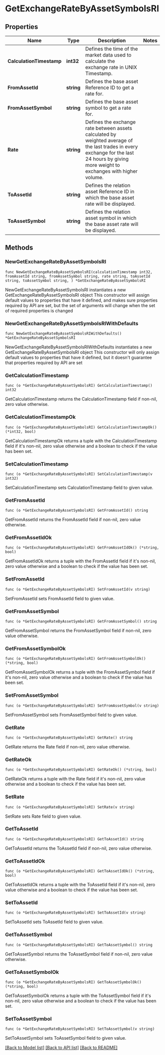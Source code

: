 # GetExchangeRateByAssetSymbolsRI

## Properties

Name | Type | Description | Notes
------------ | ------------- | ------------- | -------------
**CalculationTimestamp** | **int32** | Defines the time of the market data used to calculate the exchange rate in UNIX Timestamp. | 
**FromAssetId** | **string** | Defines the base asset Reference ID to get a rate for. | 
**FromAssetSymbol** | **string** | Defines the base asset symbol to get a rate for. | 
**Rate** | **string** | Defines the exchange rate between assets calculated by weighted average of the last trades in every exchange for the last 24 hours by giving more weight to exchanges with higher volume. | 
**ToAssetId** | **string** | Defines the relation asset Reference ID in which the base asset rate will be displayed. | 
**ToAssetSymbol** | **string** | Defines the relation asset symbol in which the base asset rate will be displayed. | 

## Methods

### NewGetExchangeRateByAssetSymbolsRI

`func NewGetExchangeRateByAssetSymbolsRI(calculationTimestamp int32, fromAssetId string, fromAssetSymbol string, rate string, toAssetId string, toAssetSymbol string, ) *GetExchangeRateByAssetSymbolsRI`

NewGetExchangeRateByAssetSymbolsRI instantiates a new GetExchangeRateByAssetSymbolsRI object
This constructor will assign default values to properties that have it defined,
and makes sure properties required by API are set, but the set of arguments
will change when the set of required properties is changed

### NewGetExchangeRateByAssetSymbolsRIWithDefaults

`func NewGetExchangeRateByAssetSymbolsRIWithDefaults() *GetExchangeRateByAssetSymbolsRI`

NewGetExchangeRateByAssetSymbolsRIWithDefaults instantiates a new GetExchangeRateByAssetSymbolsRI object
This constructor will only assign default values to properties that have it defined,
but it doesn't guarantee that properties required by API are set

### GetCalculationTimestamp

`func (o *GetExchangeRateByAssetSymbolsRI) GetCalculationTimestamp() int32`

GetCalculationTimestamp returns the CalculationTimestamp field if non-nil, zero value otherwise.

### GetCalculationTimestampOk

`func (o *GetExchangeRateByAssetSymbolsRI) GetCalculationTimestampOk() (*int32, bool)`

GetCalculationTimestampOk returns a tuple with the CalculationTimestamp field if it's non-nil, zero value otherwise
and a boolean to check if the value has been set.

### SetCalculationTimestamp

`func (o *GetExchangeRateByAssetSymbolsRI) SetCalculationTimestamp(v int32)`

SetCalculationTimestamp sets CalculationTimestamp field to given value.


### GetFromAssetId

`func (o *GetExchangeRateByAssetSymbolsRI) GetFromAssetId() string`

GetFromAssetId returns the FromAssetId field if non-nil, zero value otherwise.

### GetFromAssetIdOk

`func (o *GetExchangeRateByAssetSymbolsRI) GetFromAssetIdOk() (*string, bool)`

GetFromAssetIdOk returns a tuple with the FromAssetId field if it's non-nil, zero value otherwise
and a boolean to check if the value has been set.

### SetFromAssetId

`func (o *GetExchangeRateByAssetSymbolsRI) SetFromAssetId(v string)`

SetFromAssetId sets FromAssetId field to given value.


### GetFromAssetSymbol

`func (o *GetExchangeRateByAssetSymbolsRI) GetFromAssetSymbol() string`

GetFromAssetSymbol returns the FromAssetSymbol field if non-nil, zero value otherwise.

### GetFromAssetSymbolOk

`func (o *GetExchangeRateByAssetSymbolsRI) GetFromAssetSymbolOk() (*string, bool)`

GetFromAssetSymbolOk returns a tuple with the FromAssetSymbol field if it's non-nil, zero value otherwise
and a boolean to check if the value has been set.

### SetFromAssetSymbol

`func (o *GetExchangeRateByAssetSymbolsRI) SetFromAssetSymbol(v string)`

SetFromAssetSymbol sets FromAssetSymbol field to given value.


### GetRate

`func (o *GetExchangeRateByAssetSymbolsRI) GetRate() string`

GetRate returns the Rate field if non-nil, zero value otherwise.

### GetRateOk

`func (o *GetExchangeRateByAssetSymbolsRI) GetRateOk() (*string, bool)`

GetRateOk returns a tuple with the Rate field if it's non-nil, zero value otherwise
and a boolean to check if the value has been set.

### SetRate

`func (o *GetExchangeRateByAssetSymbolsRI) SetRate(v string)`

SetRate sets Rate field to given value.


### GetToAssetId

`func (o *GetExchangeRateByAssetSymbolsRI) GetToAssetId() string`

GetToAssetId returns the ToAssetId field if non-nil, zero value otherwise.

### GetToAssetIdOk

`func (o *GetExchangeRateByAssetSymbolsRI) GetToAssetIdOk() (*string, bool)`

GetToAssetIdOk returns a tuple with the ToAssetId field if it's non-nil, zero value otherwise
and a boolean to check if the value has been set.

### SetToAssetId

`func (o *GetExchangeRateByAssetSymbolsRI) SetToAssetId(v string)`

SetToAssetId sets ToAssetId field to given value.


### GetToAssetSymbol

`func (o *GetExchangeRateByAssetSymbolsRI) GetToAssetSymbol() string`

GetToAssetSymbol returns the ToAssetSymbol field if non-nil, zero value otherwise.

### GetToAssetSymbolOk

`func (o *GetExchangeRateByAssetSymbolsRI) GetToAssetSymbolOk() (*string, bool)`

GetToAssetSymbolOk returns a tuple with the ToAssetSymbol field if it's non-nil, zero value otherwise
and a boolean to check if the value has been set.

### SetToAssetSymbol

`func (o *GetExchangeRateByAssetSymbolsRI) SetToAssetSymbol(v string)`

SetToAssetSymbol sets ToAssetSymbol field to given value.



[[Back to Model list]](../README.md#documentation-for-models) [[Back to API list]](../README.md#documentation-for-api-endpoints) [[Back to README]](../README.md)



